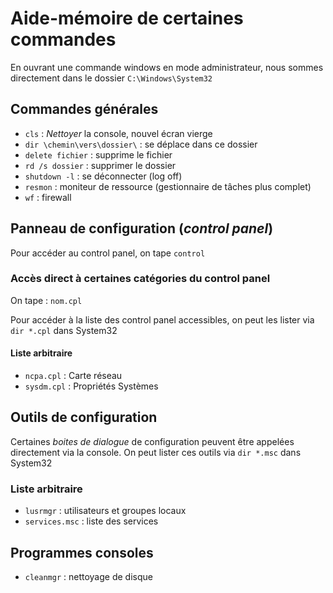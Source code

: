 # Aide-mémoire de certaines commandes 

En ouvrant une commande windows en mode administrateur, nous sommes directement dans le dossier `C:\Windows\System32`

## Commandes générales

* `cls` : *Nettoyer* la console, nouvel écran vierge
* `dir \chemin\vers\dossier\` : se déplace dans ce dossier
* `delete fichier` : supprime le fichier
* `rd /s dossier` : supprimer le dossier
* `shutdown -l` : se déconnecter (log off)
* `resmon` : moniteur de ressource (gestionnaire de tâches plus complet)
* `wf` : firewall

## Panneau de configuration (*control panel*)

Pour accéder au control panel, on tape `control`

### Accès direct à certaines catégories du control panel

On tape : `nom.cpl`

Pour accéder à la liste des control panel accessibles, on peut les lister via `dir *.cpl` dans System32

#### Liste arbitraire

* `ncpa.cpl` : Carte réseau
* `sysdm.cpl` : Propriétés Systèmes

## Outils de configuration

Certaines *boites de dialogue* de configuration peuvent être appelées directement via la console.
On peut lister ces outils via `dir *.msc` dans System32

### Liste arbitraire

* `lusrmgr` : utilisateurs et groupes locaux
* `services.msc` : liste des services

## Programmes consoles

* `cleanmgr` : nettoyage de disque
